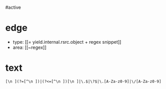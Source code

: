 #active 

# edge
- type: [[= yield.internal.rsrc.object + regex snippet]]
- area: [[~regex]]

# text
```regex
[\n ](?=[^\n ])|(?<=[^\n ])[\n ]|\.$|\?$|\.[A-Za-z0-9]|\/[A-Za-z0-9]
```